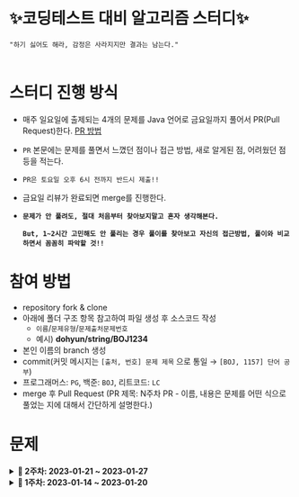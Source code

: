 # ✨코딩테스트 대비 알고리즘 스터디✨

`"하기 싫어도 해라, 감정은 사라지지만 결과는 남는다."`<br><br>


# 스터디 진행 방식

- 매주 일요일에 출제되는 4개의 문제를 Java 언어로 금요일까지 풀어서 PR(Pull Request)한다. [PR 방법](https://wayhome25.github.io/git/2017/07/08/git-first-pull-request-story/)
- `PR` 본문에는 문제를 풀면서 느꼈던 점이나 접근 방법, 새로 알게된 점, 어려웠던 점 등을 적는다.
- `PR은 토요일 오후 6시 전까지 반드시 제출!!`
- 금요일 리뷰가 완료되면 merge를 진행한다.
- **`문제가 안 풀려도, 절대 처음부터 찾아보지말고 혼자 생각해본다.`**

  **`But, 1~2시간 고민해도 안 풀리는 경우 풀이를 찾아보고 자신의 접근방법, 풀이와 비교하면서 꼼꼼히 파악할 것!!`**


# 참여 방법

- repository fork & clone
- 아래에 폴더 구조 항목 참고하여 파일 생성 후 소스코드 작성
    - `이름`/`문제유형`/`문제출처문제번호`
    - 예시) **dohyun/string/BOJ1234**
- 본인 이름의 branch 생성
- commit(커밋 메시지는 `[출처, 번호] 문제 제목` 으로 통일 → `[BOJ, 1157] 단어 공부`)
- 프로그래머스: `PG`, 백준: `BOJ`, 리트코드: `LC`
- merge 후 Pull Request (PR 제목: N주차 PR - 이름, 내용은 문제를 어떤 식으로 풀었는 지에 대해서 간단하게 설명한다.)


# 문제


<details markdown="1">
<summary><strong>🐶 2주차: 2023-01-21 ~ 2023-01-27</strong></summary>
<br/>

|                     문제번호                      |   문제이름    |        문제유형         |   난이도   |  풀이여부 |
|:---------------------------------------------:|:---------:|:-------------------:|:-------:|:----:|
| [12906](https://school.programmers.co.kr/learn/courses/30/lessons/12906) | 같은 숫자는 싫어 | `스택/큐(Stack/Queue)` | Level 1 |    :white_check_mark:  |
| [12909](https://school.programmers.co.kr/learn/courses/30/lessons/12909) |  올바른 괄호   | `스택/큐(Stack/Queue)` | Level 2 | :white_check_mark: |
</details>


<details markdown="1">
<summary><strong>🐣 1주차: 2023-01-14 ~ 2023-01-20</strong></summary>
<br/>

|                     문제번호                     |   문제이름   | 문제유형  |  난이도  | 풀이여부 |
|:--------------------------------------------:|:--------:|:-----:|:-----:| :------: |
| [1157](https://www.acmicpc.net/problem/1157) |  단어 공부   | `문자열` | 브론즈 1 | :white_check_mark: |
| [1316](https://www.acmicpc.net/problem/1316) | 그룹 단어 체커 | `문자열` | 실버 5  | :white_check_mark: |
| [1427](https://www.acmicpc.net/problem/1427) |  소트인사이드  | `문자열` | 실버 5  | :white_check_mark: |
</details>


